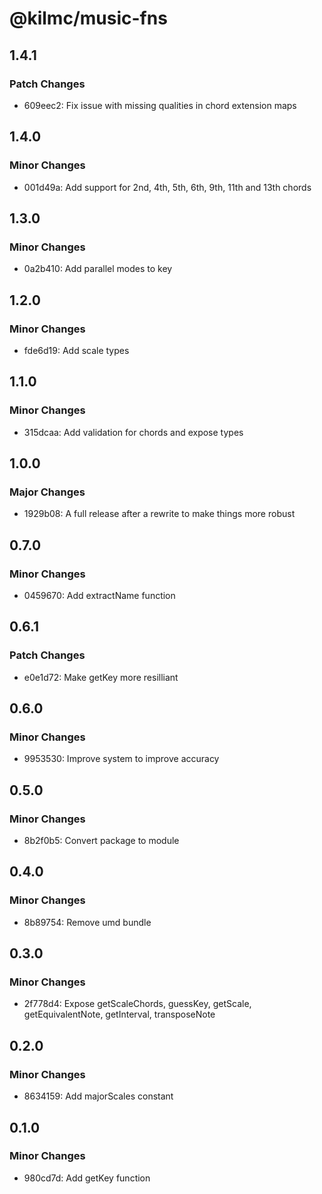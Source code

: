 # @kilmc/music-fns

## 1.4.1

### Patch Changes

- 609eec2: Fix issue with missing qualities in chord extension maps

## 1.4.0

### Minor Changes

- 001d49a: Add support for 2nd, 4th, 5th, 6th, 9th, 11th and 13th chords

## 1.3.0

### Minor Changes

- 0a2b410: Add parallel modes to key

## 1.2.0

### Minor Changes

- fde6d19: Add scale types

## 1.1.0

### Minor Changes

- 315dcaa: Add validation for chords and expose types

## 1.0.0

### Major Changes

- 1929b08: A full release after a rewrite to make things more robust

## 0.7.0

### Minor Changes

- 0459670: Add extractName function

## 0.6.1

### Patch Changes

- e0e1d72: Make getKey more resilliant

## 0.6.0

### Minor Changes

- 9953530: Improve system to improve accuracy

## 0.5.0

### Minor Changes

- 8b2f0b5: Convert package to module

## 0.4.0

### Minor Changes

- 8b89754: Remove umd bundle

## 0.3.0

### Minor Changes

- 2f778d4: Expose getScaleChords, guessKey, getScale, getEquivalentNote, getInterval, transposeNote

## 0.2.0

### Minor Changes

- 8634159: Add majorScales constant

## 0.1.0

### Minor Changes

- 980cd7d: Add getKey function
